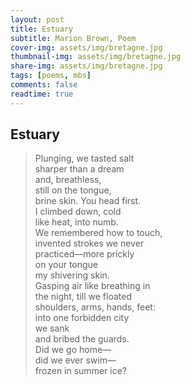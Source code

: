 ```yaml
---
layout: post
title: Estuary
subtitle: Marion Brown, Poem
cover-img: assets/img/bretagne.jpg
thumbnail-img: assets/img/bretagne.jpg
share-img: assets/img/bretagne.jpg
tags: [poems, mbs]
comments: false
readtime: true
---
```


## Estuary

> Plunging, we tasted salt  
 sharper than a dream  
 and, breathless,  
 still on the tongue,  
 brine skin. You head first.  
 I climbed down, cold  
 like heat, into numb.  
 We remembered how to touch,  
 invented strokes we never  
 practiced—more prickly  
 on your tongue  
 my shivering skin.  
 Gasping air like breathing in  
 the night, till we floated  
 shoulders, arms, hands, feet:  
 into one forbidden city  
 we sank  
 and bribed the guards.  
 Did we go home—  
 did we ever swim—  
 frozen in summer ice?
